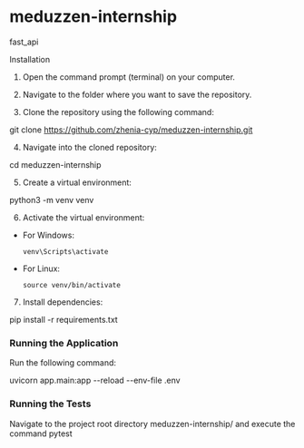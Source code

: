 # meduzzen-internship
fast_api

Installation

1. Open the command prompt (terminal) on your computer.

2. Navigate to the folder where you want to save the repository.

3. Clone the repository using the following command:

git clone https://github.com/zhenia-cyp/meduzzen-internship.git

4. Navigate into the cloned repository:

cd meduzzen-internship

5. Create a virtual environment:

python3 -m venv venv

6. Activate the virtual environment:

- For Windows:

  ```
  venv\Scripts\activate
  ```

- For Linux:

  ```
  source venv/bin/activate
  ```

7. Install dependencies:

pip install -r requirements.txt


### Running the Application


 Run the following command:

uvicorn app.main:app --reload --env-file .env


### Running the Tests

Navigate to the project root directory meduzzen-internship/ and execute the command pytest
